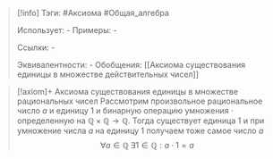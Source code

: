 > [!info]
> Тэги: #Аксиома #Общая_алгебра  
> 
> Использует: *-*
> Примеры: *-*
> 
> Ссылки: *-*
> 
> Эквивалентности: *-*
> Обобщения: [[Аксиомa существования единицы в множестве действительных чисел]]

> [!axiom]+ Аксиомa существования единицы в множестве рациональных чисел
> Рассмотрим произвольное рациональное число $a$ и единицу $1$ и бинарную операцию умножения $\cdot$ определенную на $\mathbb{Q \times Q \rightarrow Q}$. Тогда существует единица $1$ и при умножение числа $a$ на единицу $1$ получаем тоже самое число $a$ 
> $$\forall a \in \mathbb Q \; \exists 1 \in \mathbb Q: a \cdot 1 = a$$